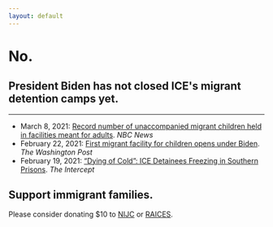 ```yaml
---
layout: default
---
```


# No.

## President Biden has **not** closed ICE's migrant detention camps yet.

---

* March 8, 2021: [Record number of unaccompanied migrant children held in facilities meant for adults](https://www.nbcnews.com/news/investigations/record-number-unaccompanied-migrant-children-held-facilities-meant-adults-n1260097). *NBC News*
* February 22, 2021: [First migrant facility for children opens under Biden](https://www.washingtonpost.com/national/immigrant-children-camp-texas-biden/2021/02/22/05dfd58c-7533-11eb-8115-9ad5e9c02117_story.html). *The Washington Post*
* February 19, 2021: [“Dying of Cold”: ICE Detainees Freezing in Southern Prisons](https://theintercept.com/2021/02/19/ice-detention-cold-freezing-texas-louisiana/). *The Intercept*

## Support immigrant families.

Please consider donating $10 to [NIJC](https://immigrantjustice.salsalabs.org/donate-feb2021/) or [RAICES](https://www.raicestexas.org/ways-to-give/donate/).
